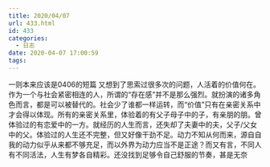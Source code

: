 ```yaml
---
title: 2020/04/07
url: 433.html
id: 433
categories:
  - 日志
date: 2020-04-07 17:00:59
tags:
---
```


一则本来应该是0406的短篇 又想到了思索过很多次的问题，人活着的价值何在。作为一个与社会紧密相连的人，所谓的“存在感”并不是那么强烈。就扮演的诸多角色而言，都是可以被替代的。社会少了谁都一样运转，而“价值”只有在亲密关系中才会得以体现。所有的亲密关系里，体验着的有父子母子中的子，有亲朋的朋。曾体验过的有恋爱中的一方。就经历的人生而言，还失却了夫妻中的夫，父子/父女中的父。体验过的人生还不完整，但又好像干劲不足。动力不知从何而来，源自自我的动力似乎从来都不够充足，而以外界为动力应当不是正途？而又有言，不同人有不同活法，人生有梦各自精彩。还没找到足够令自己舒服的节奏，甚是无奈